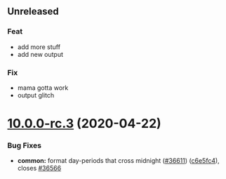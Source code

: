 ## Unreleased

### Feat

- add more stuff
- add new output

### Fix

- mama gotta work
- output glitch

# [10.0.0-rc.3](https://github.com/angular/angular/compare/10.0.0-rc.2...10.0.0-rc.3) (2020-04-22)

### Bug Fixes
* **common:** format day-periods that cross midnight ([#36611](https://github.com/angular/angular/issues/36611)) ([c6e5fc4](https://github.com/angular/angular/commit/c6e5fc4)), closes [#36566](https://github.com/angular/angular/issues/36566)
